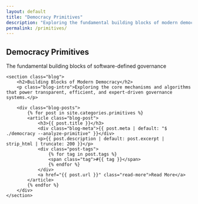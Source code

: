 ```yaml
---
layout: default
title: "Democracy Primitives"
description: "Exploring the fundamental building blocks of modern democratic systems"
permalink: /primitives/
---
```


<main class="container">
    <section class="hero">
        <h1>Democracy Primitives</h1>
        <p>The fundamental building blocks of software-defined governance</p>
    </section>

    <section class="blog">
        <h2>Building Blocks of Modern Democracy</h2>
        <p class="blog-intro">Exploring the core mechanisms and algorithms that power transparent, efficient, and expert-driven governance systems.</p>
        
        <div class="blog-posts">
            {% for post in site.categories.primitives %}
            <article class="blog-post">
                <h3>{{ post.title }}</h3>
                <div class="blog-meta">{{ post.meta | default: "$ ./democracy --analyze-primitive" }}</div>
                <p>{{ post.description | default: post.excerpt | strip_html | truncate: 200 }}</p>
                <div class="post-tags">
                    {% for tag in post.tags %}
                    <span class="tag">#{{ tag }}</span>
                    {% endfor %}
                </div>
                <a href="{{ post.url }}" class="read-more">Read More</a>
            </article>
            {% endfor %}
        </div>
    </section>
</main>

<style>
.tag {
    display: inline-block;
    background: rgba(0, 204, 51, 0.2);
    color: #00cc33;
    padding: 0.2rem 0.5rem;
    border-radius: 4px;
    font-size: 0.8rem;
    margin-right: 0.5rem;
    margin-top: 0.5rem;
}

.post-tags {
    margin-top: 1rem;
}
</style>